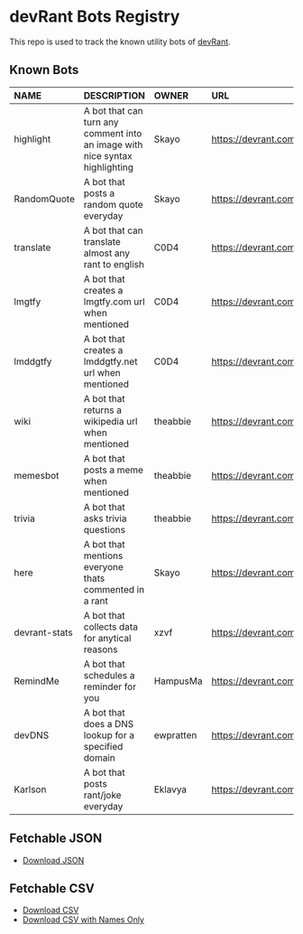 # devRant Bots Registry

This repo is used to track the known utility bots of [devRant](https://www.devRant.com).


## Known Bots

| NAME           | DESCRIPTION                                                                     | OWNER       | URL                                     |
| :------------- | :-----------------------------------------------------------------------------  | :---------- | :-------------------------------------  |
|  highlight     | A bot that can turn any comment into an image with nice syntax highlighting     | Skayo       | https://devrant.com/users/highlight     |
|  RandomQuote   | A bot that posts a random quote everyday                                        | Skayo       | https://devrant.com/users/RandomQuote   |
|  translate     | A bot that can translate almost any rant to english                             | C0D4        | https://devrant.com/users/translate     |
|  lmgtfy        | A bot that creates a lmgtfy.com url when mentioned                              | C0D4        | https://devrant.com/users/lmgtfy        |
|  lmddgtfy      | A bot that creates a lmddgtfy.net url when mentioned                            | C0D4        | https://devrant.com/users/lmddgtfy      |
|  wiki          | A bot that returns a wikipedia url when mentioned                               | theabbie    | https://devrant.com/users/wiki          |
|  memesbot      | A bot that posts a meme when mentioned                                          | theabbie    | https://devrant.com/users/memesbot      |
|  trivia        | A bot that asks trivia questions                                                | theabbie    | https://devrant.com/users/trivia        |
|  here          | A bot that mentions everyone thats commented in a rant                          | Skayo       | https://devrant.com/users/here          |
|  devrant-stats | A bot that collects data for anytical reasons                                   | xzvf        | https://devrant.com/users/devrant-stats |
|  RemindMe      | A bot that schedules a reminder for you                                         | HampusMa    | https://devrant.com/users/RemindMe      |
|  devDNS        | A bot that does a DNS lookup for a specified domain                             | ewpratten   | https://devrant.com/users/devDNS        |
|  Karlson       | A bot that posts rant/joke everyday                                             | Eklavya     | https://devrant.com/users/Karlson       |



## Fetchable JSON

- [Download JSON](bots.json)

## Fetchable CSV

- [Download CSV](bots.csv)
- [Download CSV with Names Only](https://gist.github.com/C0D4-101/f1a50ad4ecf0730550acf8d5d383f63f)

